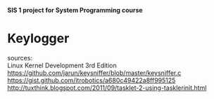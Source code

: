 <b>SIS 1 project for System Programming course</b><br/>
<h1>Keylogger</h1>

sources: <br />
Linux Kernel Development 3rd Edition <br />
https://github.com/jarun/keysniffer/blob/master/keysniffer.c <br />
https://gist.github.com/itrobotics/a680c49422a8ff995125 <br />
http://tuxthink.blogspot.com/2011/09/tasklet-2-using-tasklerinit.html
